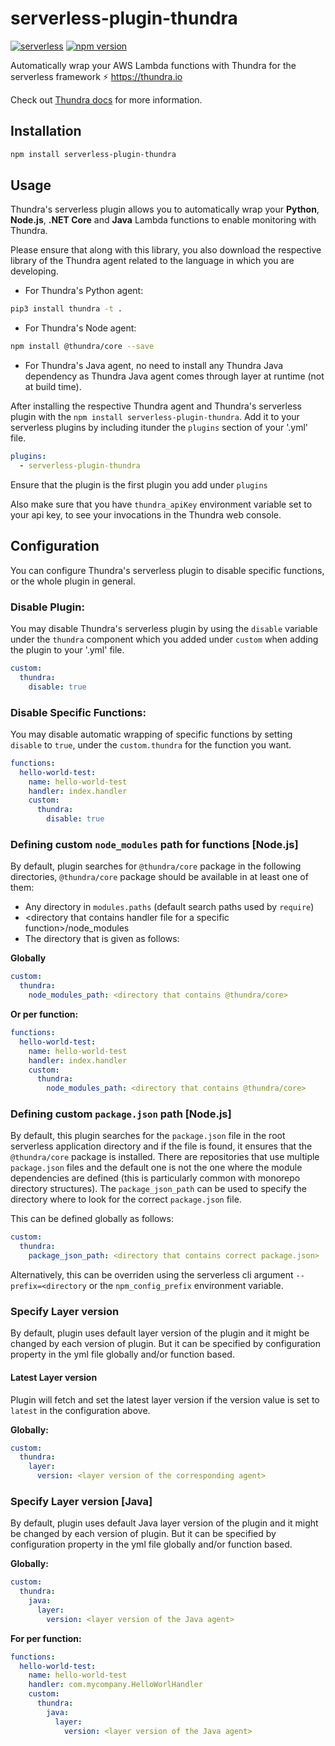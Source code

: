 # serverless-plugin-thundra
[![serverless](http://public.serverless.com/badges/v3.svg)](http://www.serverless.com)
[![npm version](https://badge.fury.io/js/serverless-plugin-thundra.svg)](https://badge.fury.io/js/serverless-plugin-thundra)

Automatically wrap your AWS Lambda functions with Thundra for the serverless framework ⚡️ https://thundra.io

Check out [Thundra docs](https://docs.thundra.io/v1.0.0/) for more information.

## Installation

```bash
npm install serverless-plugin-thundra
```

## Usage

Thundra's serverless plugin allows you to automatically wrap your **Python**, **Node.js**, **.NET Core** and **Java** Lambda functions to enable monitoring with Thundra.

Please ensure that along with this library, you also download the respective library of the Thundra agent related to the language in which you are
developing.

- For Thundra's Python agent:

```bash
pip3 install thundra -t .
```

- For Thundra's Node agent:

```bash
npm install @thundra/core --save
```

- For Thundra's Java agent, no need to install any Thundra Java dependency as Thundra Java agent comes through layer at runtime (not at build time).

After installing the respective Thundra agent and Thundra's serverless plugin with the `npm install serverless-plugin-thundra`. Add it to your serverless
plugins by including itunder the `plugins` section of your '.yml' file.

```yaml
plugins:
  - serverless-plugin-thundra
```


Ensure that the plugin is the first plugin you add under `plugins`

Also make sure that you have `thundra_apiKey` environment variable set to your api key, to see your invocations in the Thundra web console.

## Configuration

You can configure Thundra's serverless plugin to disable specific functions, or the whole plugin in general.

### Disable Plugin:

You may disable Thundra's serverless plugin by using the `disable` variable under the `thundra` component which you added under `custom` when adding the plugin to
your '.yml' file.

```yaml
custom:
  thundra:
    disable: true
```

### Disable Specific Functions:

You may disable automatic wrapping of specific functions by setting `disable` to `true`, under the `custom.thundra` for the function you want.

```yaml
functions:
  hello-world-test:
    name: hello-world-test
    handler: index.handler
    custom:
      thundra:
        disable: true
```

### Defining custom `node_modules` path for functions [Node.js]
By default, plugin searches for `@thundra/core` package in the following directories, `@thundra/core` package should be available in at least one of them:

* Any directory in `modules.paths` (default search paths used by `require`)
* \<directory that contains handler file for a specific function\>/node_modules
* The directory that is given as follows:

**Globally**
```yaml
custom:
  thundra:
    node_modules_path: <directory that contains @thundra/core>
```

**Or per function:**
```yaml
functions:
  hello-world-test:
    name: hello-world-test
    handler: index.handler
    custom:
      thundra:
        node_modules_path: <directory that contains @thundra/core>
```

### Defining custom `package.json` path [Node.js]
By default, this plugin searches for the `package.json` file in the root serverless application directory and if the file is found, it ensures that the 
`@thundra/core` package is installed. There are repositories that use multiple `package.json` files and the default one is not the one where the module 
dependencies are defined (this is particularly common with monorepo directory structures). The `package_json_path` can be used to specify the directory 
where to look for the correct `package.json` file.

This can be defined globally as follows:
```yaml
custom:
  thundra:
    package_json_path: <directory that contains correct package.json>
```

Alternatively, this can be overriden using the serverless cli argument `--prefix=<directory` or the `npm_config_prefix` environment variable.

### Specify Layer version
By default, plugin uses default layer version of the plugin and it might be changed by each version of plugin.
But it can be specified by configuration property in the yml file globally and/or function based.

#### Latest Layer version
Plugin will fetch and set the latest layer version if the version value is set to `latest` in the configuration above.

**Globally:**
```yaml
custom:
  thundra:
    layer:
      version: <layer version of the corresponding agent>
```

### Specify Layer version [Java]
By default, plugin uses default Java layer version of the plugin and it might be changed by each version of plugin.
But it can be specified by configuration property in the yml file globally and/or function based.

**Globally:**
```yaml
custom:
  thundra:
    java:
      layer:
        version: <layer version of the Java agent>
```

**For per function:**
```yaml
functions:
  hello-world-test:
    name: hello-world-test
    handler: com.mycompany.HelloWorlHandler
    custom:
      thundra:
        java:
          layer:
            version: <layer version of the Java agent>
```
